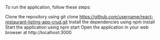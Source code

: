 To run the application, follow these steps:

Clone the repository using git clone https://github.com/username/react-restaurant-listing-app-crud.git
Install the dependencies using npm install
Start the application using npm start
Open the application in your web browser at http://localhost:3000
